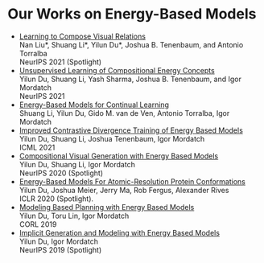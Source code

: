 # Our Works on Energy-Based Models

- [Learning to Compose Visual Relations](https://energy-based-model.github.io/comet/) <br>
  Nan Liu*, Shuang Li*, Yilun Du*, Joshua B. Tenenbaum, and Antonio Torralba <br>
  NeurIPS 2021 (Spotlight)
- [Unsupervised Learning of Compositional Energy Concepts](https://energy-based-model.github.io/comet/) <br>
  Yilun Du, Shuang Li, Yash Sharma, Joshua B. Tenenbaum, and Igor Mordatch <br>
  NeurIPS 2021
- [Energy-Based Models for Continual Learning](https://energy-based-model.github.io/Energy-Based-Models-for-Continual-Learning/) <br>
  Shuang Li, Yilun Du, Gido M. van de Ven, Antonio Torralba, Igor Mordatch <br>
- [Improved Contrastive Divergence Training of Energy Based Models](https://energy-based-model.github.io/improved-contrastive-divergence/) <br>
  Yilun Du, Shuang Li, Joshua Tenenbaum, Igor Mordatch <br>
  ICML 2021
- [Compositional Visual Generation with Energy Based Models](https://energy-based-model.github.io/compositional-generation-inference/) <br>
  Yilun Du, Shuang Li, Igor Mordatch <br>
  NeurIPS 2020 (Spotlight)
- [Energy-Based Models For Atomic-Resolution Protein Conformations](https://openreview.net/pdf?id=S1e_9xrFvS) <br>
  Yilun Du, Joshua Meier, Jerry Ma, Rob Fergus, Alexander Rives <br>
  ICLR 2020 (Spotlight).
- [Modeling Based Planning with Energy Based Models](https://arxiv.org/abs/1909.06878) <br>
  Yilun Du, Toru Lin, Igor Mordatch <br>
  CORL 2019
- [Implicit Generation and Modeling with Energy Based Models](https://papers.nips.cc/paper/8619-implicit-generation-and-modeling-with-energy-based-models) <br>
  Yilun Du, Igor Mordatch <br>
  NeurIPS 2019 (Spotlight)

